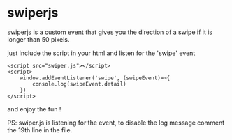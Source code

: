 # swiperjs

swiperjs is a custom event that gives you the direction of a swipe if it is longer than 50 pixels.

just include the script in your html and listen for the 'swipe' event
```
<script src="swiper.js"></script>
<script>
    window.addEventListener('swipe', (swipeEvent)=>{
        console.log(swipeEvent.detail)
    })
</script>
```
and enjoy the fun !

PS: swiper.js is listening for the event, to disable the log message comment the 19th line in the file.
